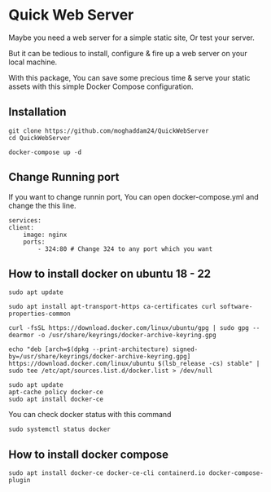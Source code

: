 # Quick Web Server
Maybe you need a web server for a simple static site, Or test your server.

But it can be tedious to install, configure & fire up a web server on your local machine.

With this package, You can save some precious time & serve your static assets with this simple Docker Compose configuration.

## Installation
    git clone https://github.com/moghaddam24/QuickWebServer
    cd QuickWebServer
    
    docker-compose up -d


## Change Running port
If you want to change runnin port, You can open docker-compose.yml and change the this line.

    services:
    client:
        image: nginx
        ports:
            - 324:80 # Change 324 to any port which you want


## How to install docker on ubuntu 18 - 22

    sudo apt update

    sudo apt install apt-transport-https ca-certificates curl software-properties-common

    curl -fsSL https://download.docker.com/linux/ubuntu/gpg | sudo gpg --dearmor -o /usr/share/keyrings/docker-archive-keyring.gpg

    echo "deb [arch=$(dpkg --print-architecture) signed-by=/usr/share/keyrings/docker-archive-keyring.gpg] https://download.docker.com/linux/ubuntu $(lsb_release -cs) stable" | sudo tee /etc/apt/sources.list.d/docker.list > /dev/null

    sudo apt update
    apt-cache policy docker-ce
    sudo apt install docker-ce

You can check docker status with this command

    sudo systemctl status docker

## How to install docker compose
    
    sudo apt install docker-ce docker-ce-cli containerd.io docker-compose-plugin


